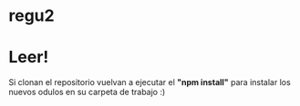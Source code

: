 # regu2
# Leer!

Si clonan el repositorio vuelvan a ejecutar el <b>"npm install"</b> para instalar los nuevos odulos en su carpeta de trabajo :)
